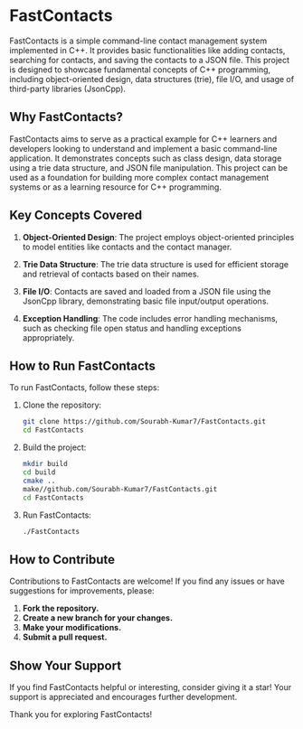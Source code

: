 # FastContacts

FastContacts is a simple command-line contact management system implemented in C++. It provides basic functionalities like adding contacts, searching for contacts, and saving the contacts to a JSON file. This project is designed to showcase fundamental concepts of C++ programming, including object-oriented design, data structures (trie), file I/O, and usage of third-party libraries (JsonCpp).

## Why FastContacts?

FastContacts aims to serve as a practical example for C++ learners and developers looking to understand and implement a basic command-line application. It demonstrates concepts such as class design, data storage using a trie data structure, and JSON file manipulation. This project can be used as a foundation for building more complex contact management systems or as a learning resource for C++ programming.

## Key Concepts Covered

1. **Object-Oriented Design**: The project employs object-oriented principles to model entities like contacts and the contact manager.

2. **Trie Data Structure**: The trie data structure is used for efficient storage and retrieval of contacts based on their names.

3. **File I/O**: Contacts are saved and loaded from a JSON file using the JsonCpp library, demonstrating basic file input/output operations.

4. **Exception Handling**: The code includes error handling mechanisms, such as checking file open status and handling exceptions appropriately.

## How to Run FastContacts

To run FastContacts, follow these steps:

1. Clone the repository:
   ```bash
   git clone https://github.com/Sourabh-Kumar7/FastContacts.git
   cd FastContacts
2. Build the project:
   ```bash
   mkdir build
   cd build
   cmake ..
   make//github.com/Sourabh-Kumar7/FastContacts.git
   cd FastContacts
2. Run FastContacts:
   ```bash
   ./FastContacts

## How to Contribute

Contributions to FastContacts are welcome! If you find any issues or have suggestions for improvements, please:

1. **Fork the repository.**
2. **Create a new branch for your changes.**
3. **Make your modifications.**
4. **Submit a pull request.**

## Show Your Support

If you find FastContacts helpful or interesting, consider giving it a star! Your support is appreciated and encourages further development.

Thank you for exploring FastContacts!

